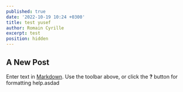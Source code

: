 ```yaml
---
published: true
date: '2022-10-19 10:24 +0300'
title: test yusef
author: Romain Cyrille
excerpt: test
position: hidden
---
```

## A New Post

Enter text in [Markdown](http://daringfireball.net/projects/markdown/). Use the toolbar above, or click the **?** button for formatting help.asdad
